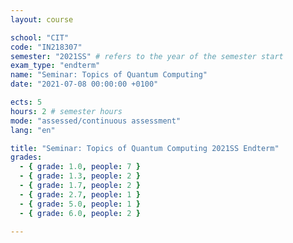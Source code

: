 ```yaml
---
layout: course

school: "CIT"
code: "IN218307"
semester: "2021SS" # refers to the year of the semester start
exam_type: "endterm"
name: "Seminar: Topics of Quantum Computing"
date: "2021-07-08 00:00:00 +0100"

ects: 5
hours: 2 # semester hours
mode: "assessed/continuous assessment"
lang: "en"

title: "Seminar: Topics of Quantum Computing 2021SS Endterm"
grades:
  - { grade: 1.0, people: 7 }
  - { grade: 1.3, people: 2 }
  - { grade: 1.7, people: 2 }
  - { grade: 2.7, people: 1 }
  - { grade: 5.0, people: 1 }
  - { grade: 6.0, people: 2 }

---
```



